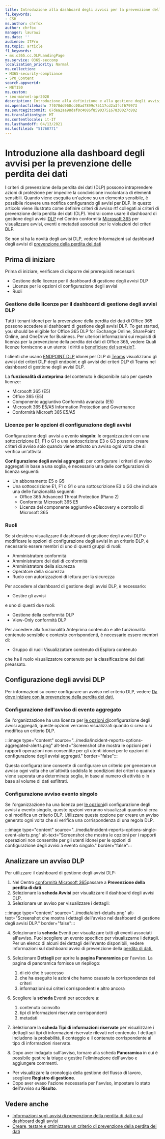 ```yaml
---
title: Introduzione alla dashboard degli avvisi per la prevenzione delle perdita dei dati
f1.keywords:
- CSH
ms.author: chrfox
author: chrfox
manager: laurawi
ms.date: ''
audience: ITPro
ms.topic: article
f1_keywords:
- ms.o365.cc.DLPLandingPage
ms.service: O365-seccomp
localization_priority: Normal
ms.collection:
- M365-security-compliance
- SPO_Content
search.appverid:
- MET150
ms.custom:
- seo-marvel-apr2020
description: Introduzione alla definizione e alla gestione degli avvisi per i criteri di prevenzione della perdita di dati.
ms.openlocfilehash: 7f070dd960cc00ad7899c75117cd2a3fcf679973
ms.sourcegitcommit: 07dea2aa98daf0c4086f8590375167830027c802
ms.translationtype: MT
ms.contentlocale: it-IT
ms.lasthandoff: 04/13/2021
ms.locfileid: "51760771"
---
```

# <a name="get-started-with-the-data-loss-prevention-alert-dashboard"></a>Introduzione alla dashboard degli avvisi per la prevenzione delle perdita dei dati

I criteri di prevenzione della perdita dei dati (DLP) possono intraprendere azioni di protezione per impedire la condivisione involontaria di elementi sensibili. Quando viene eseguita un'azione su un elemento sensibile, è possibile ricevere una notifica configurando gli avvisi per DLP. In questo articolo viene illustrato come definire criteri di avviso rtf collegati ai criteri di prevenzione della perdita dei dati (DLP). Vedrai come usare il dashboard di gestione degli avvisi [DLP](https://compliance.microsoft.com/datalossprevention?viewid=dlpalerts) nel Centro conformità [Microsoft 365](https://compliance.microsoft.com/) per visualizzare avvisi, eventi e metadati associati per le violazioni dei criteri DLP.

Se non si ha la novità degli avvisi DLP, vedere Informazioni sul dashboard degli avvisi di [prevenzione della perdita dei dati](dlp-alerts-dashboard-learn.md)

## <a name="before-you-begin"></a>Prima di iniziare

Prima di iniziare, verificare di disporre dei prerequisiti necessari:

-   Gestione delle licenze per il dashboard di gestione degli avvisi DLP
-   Licenze per le opzioni di configurazione degli avvisi
-   Ruoli

### <a name="licensing-for-the-dlp-alert-management-dashboard"></a>Gestione delle licenze per il dashboard di gestione degli avvisi DLP

Tutti i tenant idonei per la prevenzione della perdita dei dati di Office 365 possono accedere al dashboard di gestione degli avvisi DLP. To get started, you should be eligible for Office 365 DLP for Exchange Online, SharePoint Online, and OneDrive for Business. Per ulteriori informazioni sui requisiti di licenza per la prevenzione della perdita dei dati di Office 365, vedere Quali licenze forniscono a un utente i diritti a [beneficiare del servizio?](https://docs.microsoft.com/office365/servicedescriptions/microsoft-365-service-descriptions/microsoft-365-tenantlevel-services-licensing-guidance/microsoft-365-security-compliance-licensing-guidance#which-licenses-provide-the-rights-for-a-user-to-benefit-from-the-service-16).

I clienti che usano [ENDPOINT DLP](endpoint-dlp-learn-about.md) idonei per DLP di [Teams](dlp-microsoft-teams.md) visualizzano gli avvisi dei criteri DLP degli endpoint e gli avvisi dei criteri DLP di Teams nel dashboard di gestione degli avvisi DLP.

La **funzionalità di anteprima** del contenuto è disponibile solo per queste licenze:

- Microsoft 365 (E5)
- Office 365 (E5)
- Componente aggiuntivo Conformità avanzata (E5)
- Microsoft 365 E5/A5 Information Protection and Governance
- Conformità Microsft 365 E5/A5

### <a name="licensing-for-alert-configuration-options"></a>Licenze per le opzioni di configurazione degli avvisi

Configurazione degli avvisi a evento **singolo**: le organizzazioni con una sottoscrizione E1, F1 o G1 o una sottoscrizione E3 o G3 possono creare criteri di avviso solo quando viene attivato un avviso ogni volta che si verifica un'attività.

**Configurazione degli avvisi aggregati:** per configurare i criteri di avviso aggregati in base a una soglia, è necessario una delle configurazioni di licenza seguenti:

- Un abbonamento E5 o G5
- Una sottoscrizione E1, F1 o G1 o una sottoscrizione E3 o G3 che include una delle funzionalità seguenti:
    - Office 365 Advanced Threat Protection (Piano 2)
    - Conformità Microsoft 365 E5
    - Licenza del componente aggiuntivo eDiscovery e controllo di Microsoft 365

### <a name="roles"></a>Ruoli


Se si desidera visualizzare il dashboard di gestione degli avvisi DLP o modificare le opzioni di configurazione degli avvisi in un criterio DLP, è necessario essere membri di uno di questi gruppi di ruoli:

- Amministratore conformità
- Amministratore dei dati di conformità
- Amministratore della sicurezza
- Operatore della sicurezza
- Ruolo con autorizzazioni di lettura per la sicurezza

Per accedere al dashboard di gestione degli avvisi DLP, è necessario:

- Gestire gli avvisi

e uno di questi due ruoli:

- Gestione della conformità DLP
- View-Only conformità DLP

Per accedere alla funzionalità Anteprima contenuto e alle funzionalità contenuto sensibile e contesto corrispondenti, è necessario essere membri di:

- Gruppo di ruoli Visualizzatore contenuto di Esplora contenuto

che ha il ruolo visualizzatore contenuto per la classificazione dei dati preassato.

## <a name="dlp-alert-configuration"></a>Configurazione degli avvisi DLP

Per informazioni su come configurare un avviso nel criterio DLP, vedere [Da dove iniziare con la prevenzione della perdita dei dati.](create-test-tune-dlp-policy.md#where-to-start-with-data-loss-prevention)

### <a name="aggregate-event-alert-configuration"></a>Configurazione dell'avviso di evento aggregato

Se l'organizzazione ha una licenza per [le opzioni di](#licensing-for-alert-configuration-options)configurazione degli avvisi aggregati, queste opzioni verranno visualizzati quando si crea o si modifica un criterio DLP.

:::image type="content" source="../media/incident-reports-options-aggregated-alerts.png" alt-text="Screenshot che mostra le opzioni per i rapporti operazioni non consentite per gli utenti idonei per le opzioni di configurazione degli avvisi aggregati." border="false":::

Questa configurazione consente di configurare un criterio per generare un avviso ogni volta che un'attività soddisfa le condizioni dei criteri o quando viene superata una determinata soglia, in base al numero di attività o in base al volume di dati esfiltrati.

### <a name="single-event-alert-configuration"></a>Configurazione avviso evento singolo

Se l'organizzazione ha una licenza per [le opzioni](#licensing-for-alert-configuration-options)di configurazione degli avvisi a evento singolo, queste opzioni verranno visualizzati quando si crea o si modifica un criterio DLP. Utilizzare questa opzione per creare un avviso generato ogni volta che si verifica una corrispondenza di una regola DLP.

:::image type="content" source="../media/incident-reports-options-single-event-alerts.png" alt-text="Screenshot che mostra le opzioni per i rapporti operazioni non consentite per gli utenti idonei per le opzioni di configurazione degli avvisi a evento singolo." border="false":::

## <a name="investigate-a-dlp-alert"></a>Analizzare un avviso DLP

Per utilizzare il dashboard di gestione degli avvisi DLP:

1. Nel Centro [conformità Microsoft 365](https://www.compliance.microsoft.com)passare a **Prevenzione della perdita di dati**.
2. Selezionare la **scheda Avvisi** per visualizzare il dashboard degli avvisi DLP.
3. Selezionare un avviso per visualizzare i dettagli:

:::image type="content" source="../media/alert-details.png" alt-text="Screenshot che mostra i dettagli dell'avviso nel dashboard di gestione degli avvisi DLP." border="false":::

4. Selezionare la **scheda** Eventi per visualizzare tutti gli eventi associati all'avviso. Puoi scegliere un evento specifico per visualizzarne i dettagli. Per un elenco di alcuni dei dettagli dell'evento disponibili, vedere Informazioni sul dashboard avvisi di prevenzione della [perdita di dati.](dlp-alerts-dashboard-learn.md)
5. Selezionare **Dettagli** per aprire la **pagina Panoramica** per l'avviso. La pagina di panoramica fornisce un riepilogo:
    1. di ciò che è successo
    1. che ha eseguito le azioni che hanno causato la corrispondenza dei criteri
    1. informazioni sui criteri corrispondenti e altro ancora 

6. Scegliere la **scheda** Eventi per accedere a:
    1. contenuto coinvolto
    1. tipi di informazioni riservate corrispondenti
    1. metadati

7. Selezionare la **scheda Tipi di informazioni riservate** per visualizzare i dettagli sui tipi di informazioni riservate rilevati nel contenuto. I dettagli includono la probabilità, il conteggio e il contenuto corrispondente al tipo di informazioni riservate.

8. Dopo aver indagato sull'avviso, tornare alla scheda **Panoramica** in cui è possibile gestire la triage e gestire l'eliminazione dell'avviso e aggiungere commenti.

- Per visualizzare la cronologia della gestione del flusso di lavoro, scegliere **Registro di gestione**.
- Dopo aver evaso l'azione necessaria per l'avviso, impostare lo stato dell'avviso su **Risolto**.

## <a name="see-also"></a>Vedere anche

- [Informazioni sugli avvisi di prevenzione della perdita di dati e sul dashboard degli avvisi](dlp-alerts-dashboard-learn.md)
- [Creare, testare e ottimizzare un criterio di prevenzione della perdita dei dati](create-test-tune-dlp-policy.md)